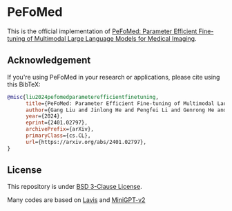 # PeFoMed
This is the official implementation of [PeFoMed: Parameter Efficient Fine-tuning of Multimodal Large Language Models for Medical Imaging](https://arxiv.org/abs/2401.02797).


## Acknowledgement
If you're using PeFoMed in your research or applications, please cite using this BibTeX:
```bibtex
@misc{liu2024pefomedparameterefficientfinetuning,
      title={PeFoMed: Parameter Efficient Fine-tuning of Multimodal Large Language Models for Medical Imaging}, 
      author={Gang Liu and Jinlong He and Pengfei Li and Genrong He and Zhaolin Chen and Shenjun Zhong},
      year={2024},
      eprint={2401.02797},
      archivePrefix={arXiv},
      primaryClass={cs.CL},
      url={https://arxiv.org/abs/2401.02797}, 
}
```
## License
This repository is under [BSD 3-Clause License](LICENSE.md).

Many codes are based on [Lavis](https://github.com/salesforce/LAVIS) and [MiniGPT-v2](https://github.com/Vision-CAIR/MiniGPT-4)
